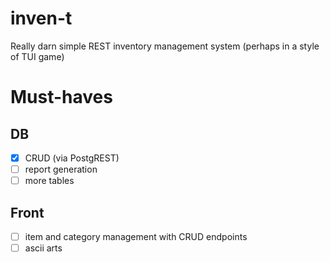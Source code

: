 # inven-t

Really darn simple REST inventory management system (perhaps in a style of TUI game)

# Must-haves

## DB

- [x] CRUD (via PostgREST)
- [ ] report generation
- [ ] more tables

## Front

- [ ] item and category management with CRUD endpoints
- [ ] ascii arts
